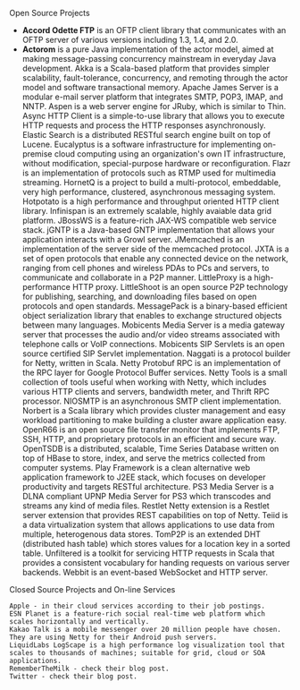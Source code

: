 Open Source Projects

* __Accord Odette FTP__ is an OFTP client library that communicates with an OFTP server of various versions including 1.3, 1.4, and 2.0.
* __Actorom__ is a pure Java implementation of the actor model, aimed at making message-passing concurrency mainstream in everyday Java development.
    Akka is a Scala-based platform that provides simpler scalability, fault-tolerance, concurrency, and remoting through the actor model and software transactional memory.
    Apache James Server is a modular e-mail server platform that integrates SMTP, POP3, IMAP, and NNTP.
    Aspen is a web server engine for JRuby, which is similar to Thin.
    Async HTTP Client is a simple-to-use library that allows you to execute HTTP requests and process the HTTP responses asynchronously.
    Elastic Search is a distributed RESTful search engine built on top of Lucene.
    Eucalyptus is a software infrastructure for implementing on-premise cloud computing using an organization's own IT infrastructure, without modification, special-purpose hardware or reconfiguration.
    Flazr is an implementation of protocols such as RTMP used for multimedia streaming.
    HornetQ is a project to build a multi-protocol, embeddable, very high performance, clustered, asynchronous messaging system.
    Hotpotato is a high performance and throughput oriented HTTP client library.
    Infinispan is an extremely scalable, highly avaiable data grid platform.
    JBossWS is a feature-rich JAX-WS compatible web service stack.
    jGNTP is a Java-based GNTP implementation that allows your application interacts with a Growl server.
    JMemcached is an implementation of the server side of the memcached protocol.
    JXTA is a set of open protocols that enable any connected device on the network, ranging from cell phones and wireless PDAs to PCs and servers, to communicate and collaborate in a P2P manner.
    LittleProxy is a high-performance HTTP proxy.
    LittleShoot is an open source P2P technology for publishing, searching, and downloading files based on open protocols and open standards.
    MessagePack is a binary-based efficient object serialization library that enables to exchange structured objects between many languages.
    Mobicents Media Server is a media gateway server that processes the audio and/or video streams associated with telephone calls or VoIP connections.
    Mobicents SIP Servlets is an open source certified SIP Servlet implementation.
    Naggati is a protocol builder for Netty, written in Scala.
    Netty Protobuf RPC is an implementation of the RPC layer for Google Protocol Buffer services.
    Netty Tools is a small collection of tools useful when working with Netty, which includes various HTTP clients and servers, bandwidth meter, and Thrift RPC processor.
    NIOSMTP is an asynchronous SMTP client implementation.
    Norbert is a Scala library which provides cluster management and easy workload partitioning to make building a cluster aware application easy.
    OpenR66 is an open source file transfer monitor that implements FTP, SSH, HTTP, and proprietary protocols in an efficient and secure way.
    OpenTSDB is a distributed, scalable, Time Series Database written on top of HBase to store, index, and serve the metrics collected from computer systems.
    Play Framework is a clean alternative web application framework to J2EE stack, which focuses on developer productivity and targets RESTful architecture.
    PS3 Media Server is a DLNA compliant UPNP Media Server for PS3 which transcodes and streams any kind of media files.
    Restlet Netty extension is a Restlet server extension that provides REST capabilities on top of Netty.
    Teiid is a data virtualization system that allows applications to use data from multiple, heterogenous data stores.
    TomP2P is an extended DHT (distributed hash table) which stores values for a location key in a sorted table.
    Unfiltered is a toolkit for servicing HTTP requests in Scala that provides a consistent vocabulary for handing requests on various server backends.
    Webbit is an event-based WebSocket and HTTP server.

Closed Source Projects and On-line Services

    Apple - in their cloud services according to their job postings.
    ESN Planet is a feature-rich social real-time web platform which scales horizontally and vertically.
    Kakao Talk is a mobile messenger over 20 million people have chosen.  They are using Netty for their Android push servers.
    LiquidLabs LogScape is a high performance log visualization tool that scales to thousands of machines; suitable for grid, cloud or SOA applications.
    RememberTheMilk - check their blog post.
    Twitter - check their blog post.